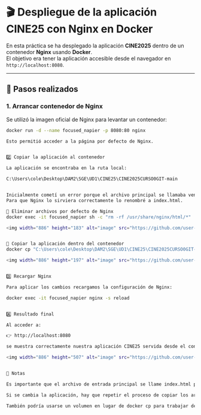 # 🎬 Despliegue de la aplicación **CINE25** con Nginx en Docker

En esta práctica se ha desplegado la aplicación **CINE2025** dentro de un contenedor **Nginx** usando **Docker**.  
El objetivo era tener la aplicación accesible desde el navegador en `http://localhost:8080`.

---

## 🚀 Pasos realizados

### 1. Arrancar contenedor de Nginx
Se utilizó la imagen oficial de Nginx para levantar un contenedor:
```bash
docker run -d --name focused_napier -p 8080:80 nginx

Esto permitió acceder a la página por defecto de Nginx.


2️⃣ Copiar la aplicación al contenedor

La aplicación se encontraba en la ruta local:

C:\Users\cole\Desktop\DAM2\SGE\UD1\CINE25\CINE2025CURSO0GIT-main


Inicialmente cometí un error porque el archivo principal se llamaba ventaentradas.html.
Para que Nginx lo sirviera correctamente lo renombré a index.html.

🔹 Eliminar archivos por defecto de Nginx
docker exec -it focused_napier sh -c "rm -rf /usr/share/nginx/html/*"

<img width="886" height="183" alt="image" src="https://github.com/user-attachments/assets/fe51c495-a475-4ac8-ba77-6116c7e04288" />


🔹 Copiar la aplicación dentro del contenedor
docker cp "C:\Users\cole\Desktop\DAM2\SGE\UD1\CINE25\CINE2025CURSO0GIT-main\." focused_napier:/usr/share/nginx/html/

<img width="886" height="197" alt="image" src="https://github.com/user-attachments/assets/51a124d3-564a-4b3b-bec6-35806232a615" />


3️⃣ Recargar Nginx

Para aplicar los cambios recargamos la configuración de Nginx:

docker exec -it focused_napier nginx -s reload


4️⃣ Resultado final 

Al acceder a:

👉 http://localhost:8080

se muestra correctamente nuestra aplicación CINE25 servida desde el contenedor Nginx:

<img width="886" height="507" alt="image" src="https://github.com/user-attachments/assets/48ac3dc8-0600-4a39-b899-2eeaa8429d2d" />


📝 Notas

Es importante que el archivo de entrada principal se llame index.html para que Nginx lo muestre por defecto.

Si se cambia la aplicación, hay que repetir el proceso de copiar los archivos y recargar Nginx.

También podría usarse un volumen en lugar de docker cp para trabajar de forma más ágil en local.

